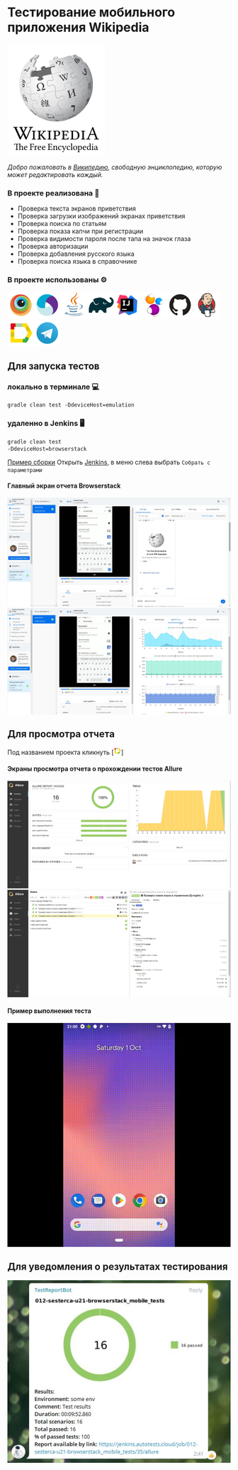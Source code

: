 # Тестирование мобильного приложения Wikipedia
[<img src="image/Wikipedia-logo.png">](https://github.com/wikimedia/apps-android-wikipedia/releases/download/latest/app-alpha-universal-release.apk) 

*Добро пожаловать в [Википедию](https://ru.wikipedia.org/wiki), свободную энциклопедию, которую может редактировать каждый.* 


### В проекте реализована :mag_right:
* Проверка текста экранов приветствия
* Проверка загрузки изображений экранах приветствия
* Проверка поиска по статьям
* Проверка показа капчи при регистрации
* Проверка видимости пароля после тапа на значок глаза
* Проверка авторизации
* Проверка добавления русского языка
* Проверка поиска языка в справочнике

### В проекте использованы :gear:
<img src="image/Browserstack.svg" width="60"><img src="image/Appium.svg" width="60"><img src="image/Java.svg" width="60"><img src="image/Gradle.svg" width="60"><img src="image/Intelij_IDEA.svg" width="60"><img src="image/Selenide.svg" width="60"><img src="image/GitHub.svg" width="60"><img src="image/Jenkins.svg" width="60"><img src="image/Allure_Report.svg" width="60"><img src="image/Telegram.svg" width="60">

## Для запуска тестов
### локально в терминале :computer:
```
gradle clean test -DdeviceHost=emulation
```
### удаленно в Jenkins :desktop_computer:
```
gradle clean test
-DdeviceHost=browserstack
```
[Пример сборки](https://jenkins.autotests.cloud/job/012-sesterca-u21-browserstack_mobile_tests/35/)
Открыть [Jenkins](https://jenkins.autotests.cloud/job/012-sesterca-u21-browserstack_mobile_tests/), в меню слева выбрать ```Собрать с параметрами```

#### Главный экран отчета Browserstack
<img src="image/browserstack_screenshot.jpg">
<img src="image/browserstack_app_profiling.jpg">

## Для просмотра отчета
Под названием проекта кликнуть [<img src="image/Allure_Report.svg" width="17">]

#### Экраны просмотра отчета о прохождении тестов Allure
<img src="image/Browserstack_allure_main.jpg">
<img src="image/Browserstack_allure_suitcase.jpg">

#### Пример выполнения теста
<img src="image/browserstack_add_language.gif">

## Для уведомления о результатах тестирования
<img src="image/Browserstack_telegram_notification.jpg">

